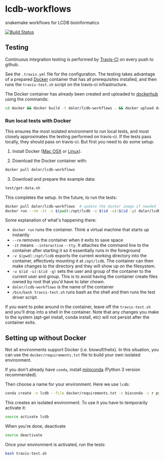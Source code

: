 # lcdb-workflows
snakemake workflows for LCDB bioinformatics

[![Build Status](https://travis-ci.org/lcdb/lcdb-workflows.svg?branch=master)](https://travis-ci.org/lcdb/lcdb-workflows)

## Testing
Continuous integration testing is performed by
[Travis-CI](https://travis-ci.org) on every push to github.

See the `.travis.yml` file for the configuration. The testing takes advantage
of a prepared [Docker](https://docker.com) container that has all prerequisites
installed, and then runs the `travis-test.sh` script on the travis-ci infrastructure.

The Docker container has already been created and uploaded to
[dockerhub](https://hub.docker.com) using the commands:

```bash
cd docker && docker build -t daler/lcdb-workflows . && docker upload daler/lcdb-workflows
```


### Run local tests with Docker
This ensures the most isolated environment to run local tests, and most closely
approximates the testing performed on travis-ci. If the tests pass locally,
they should pass on travis-ci. But first you need to do some setup:

1. Install Docker ([Mac OSX](https://docs.docker.com/mac/) or
   [Linux](https://docs.docker.com/linux/)).

2. Download the Docker container with:

```bash
docker pull daler/lcdb-workflows
```

3. Download and prepare the example data:

```bash
test/get-data.sh
```

This completes the setup. In the future, to run the tests:

```bash
docker pull daler/lcdb-workflows  # update the docker image if needed
docker run --rm -it -v $(pwd):/opt/lcdb -u $(id -u):$(id -g) daler/lcdb-workflows /bin/bash travis-test.sh
```

Some explanation of what's happening there:

- `docker run` runs the container. Think a virtual machine that starts up instantly
- `--rm` removes the container when it exits to save space
- `-it` means `--interactive` `--tty`. It attaches the command line to the container after starting it so it essentially runs in the foreground
- `-v $(pwd):/opt/lcdb` exports the current working directory into the
  container, effectively mounting it at `/opt/lcdb`. The container can then make
  changes to the directory and they will show up on the filesystem.
- `-u $(id -u):$(id -g)` sets the user and group of the container to the
  current user and group. This is to avoid having the container create files
  owned by root that you'd have to later chown.
- `daler/lcdb-workflows` is the name of the container
- `/bin/bash travis-test.sh` runs bash as the shell and then runs the test driver script.

If you want to poke around in the container, leave off the `travis-test.sh` and
you'll drop into a shell in the container. Note that any changes you make to
the system (apt-get install, conda install, etc) will not persist after the
container exits.

## Setting up without Docker
Not all environments support Docker (i.e. biowulf/helix). In this situation,
you can use the `docker/requirements.txt` file to build your own isolated
environment.

If you don't already have `conda`, install
[miniconda](http://conda.pydata.org/miniconda.html) (Python 3 version
recommended).

Then choose a name for your environment. Here we use `lcdb`:

```bash
conda create -n lcdb --file docker/requirements.txt -c bioconda -c r python=3
```

This creates an isolated environment. To use it you have to temporarily activate it:

```bash
source activate lcdb
```

When you're done, deactivate

```bash
source deactivate
```

Once your environment is activated, run the tests:

```bash
bash travis-test.sh
```
